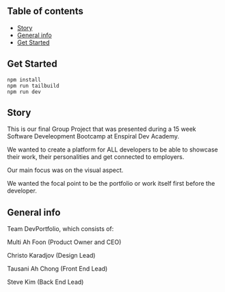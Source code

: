 ## Table of contents
* [Story](#story)
* [General info](#general-info)
* [Get Started](#get-started)

## Get Started

```shell
npm install
npm run tailbuild
npm run dev
```


## Story
This is our final Group Project that was presented during a 15 week Software Develeopment Bootcamp at Enspiral Dev Academy.

We wanted to create a platform for ALL developers to be able to showcase their work, their personalities and get connected to employers.

Our main focus was on the visual aspect. 

We wanted the focal point to be the portfolio or work itself first before the developer. 
	
	
## General info
Team DevPortfolio, which consists of: 

Multi Ah Foon (Product Owner and CEO)

Christo Karadjov (Design Lead)

Tausani Ah Chong (Front End Lead)

Steve Kim (Back End Lead)
